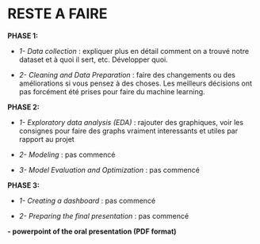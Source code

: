 # **RESTE A FAIRE**


**PHASE 1:** 

- *1- Data collection* : expliquer plus en détail comment on a trouvé notre dataset et à quoi il sert, etc. Développer quoi. 

- *2- Cleaning and Data Preparation* : faire des changements ou des améliorations si vous pensez à des choses. Les meilleurs décisions ont pas forcément été prises pour faire du machine learning. 


**PHASE 2:** 

- *1- Exploratory data analysis (EDA)* : rajouter des graphiques, voir les consignes pour faire des graphs vraiment interessants et utiles par rapport au projet 

- *2- Modeling* : pas commencé 

- *3- Model Evaluation and Optimization* : pas commencé 


**PHASE 3:** 

- *1- Creating a dashboard* : pas commencé 

- *2- Preparing the final presentation* : pas commencé



**- powerpoint of the oral presentation (PDF format)**
